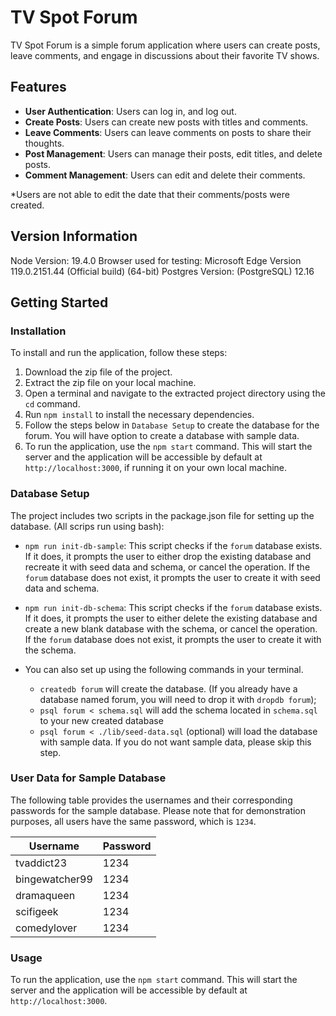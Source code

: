 # TV Spot Forum

TV Spot Forum is a simple forum application where users can create posts, leave comments, and engage in discussions about their favorite TV shows.

## Features

- **User Authentication**: Users can log in, and log out.
- **Create Posts**: Users can create new posts with titles and comments.
- **Leave Comments**: Users can leave comments on posts to share their thoughts.
- **Post Management**: Users can manage their posts, edit titles, and delete posts.
- **Comment Management**: Users can edit and delete their comments.

\*Users are not able to edit the date that their comments/posts were created.

## Version Information

Node Version: 19.4.0
Browser used for testing: Microsoft Edge Version 119.0.2151.44 (Official build) (64-bit)
Postgres Version: (PostgreSQL) 12.16

## Getting Started

### Installation

To install and run the application, follow these steps:

1. Download the zip file of the project.
2. Extract the zip file on your local machine.
3. Open a terminal and navigate to the extracted project directory using the `cd` command.
4. Run `npm install` to install the necessary dependencies.
5. Follow the steps below in `Database Setup` to create the database for the forum. You will have option to create a database with sample data.
6. To run the application, use the `npm start` command. This will start the server and the application will be accessible by default at `http://localhost:3000`, if running it on your own local machine.

### Database Setup


The project includes two scripts in the package.json file for setting up the database. (All scrips run using bash):

- `npm run init-db-sample`: This script checks if the `forum` database exists. If it does, it prompts the user to either drop the existing database and recreate it with seed data and schema, or cancel the operation. If the `forum` database does not exist, it prompts the user to create it with seed data and schema.

- `npm run init-db-schema`: This script checks if the `forum` database exists. If it does, it prompts the user to either delete the existing database and create a new blank database with the schema, or cancel the operation. If the `forum` database does not exist, it prompts the user to create it with the schema.

- You can also set up using the following commands in your terminal.
  - `createdb forum` will create the database. (If you already have a database named forum, you will need to drop it with `dropdb forum`);
  - `psql forum < schema.sql` will add the schema located in `schema.sql` to your new created database
  - `psql forum < ./lib/seed-data.sql` (optional) will load the database with sample data. If you do not want sample data, please skip this step.

### User Data for Sample Database

The following table provides the usernames and their corresponding passwords for the sample database. Please note that for demonstration purposes, all users have the same password, which is `1234`.

| Username       | Password |
| -------------- | -------- |
| tvaddict23     | 1234     |
| bingewatcher99 | 1234     |
| dramaqueen     | 1234     |
| scifigeek      | 1234     |
| comedylover    | 1234     |

### Usage

To run the application, use the `npm start` command. This will start the server and the application will be accessible by default at `http://localhost:3000`.
